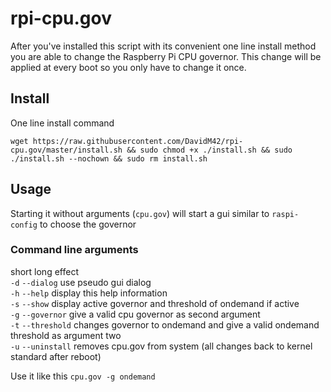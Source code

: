 # rpi-cpu.gov
After you've installed this script with its convenient one line install method you are able to change the Raspberry Pi CPU governor. This change will be applied at every boot so you only have to change it once. 

## Install

One line install command

```shell
wget https://raw.githubusercontent.com/DavidM42/rpi-cpu.gov/master/install.sh && sudo chmod +x ./install.sh && sudo ./install.sh --nochown && sudo rm install.sh
```
## Usage
Starting it without arguments (```cpu.gov```) will start a gui similar to ```raspi-config``` to choose the governor  
### Command line arguments  

short long          effect  
`-d`	`--dialog`		use pseudo gui dialog  
`-h`	`--help`			display this help information  
`-s`	`--show`			display active governor and threshold of ondemand if active  
`-g`	`--governor`	give a valid cpu governor as second argument  
`-t`	`--threshold`	changes governor to ondemand and give a valid ondemand threshold as argument two  
`-u`	`--uninstall` removes cpu.gov from system (all changes back to kernel standard after reboot)  

Use it like this ```cpu.gov -g ondemand```  
